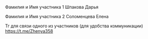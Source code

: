 Фамилия и Имя участника 1
Шпакова Дарья

Фамилия и Имя участника 2
Соломенцева Елена

Тг для связи одного из участников (для удобства коммуникации)
https://t.me/Zhenya358
